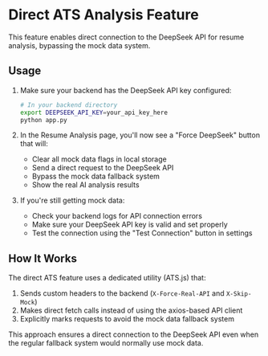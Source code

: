 # Direct ATS Analysis Feature

This feature enables direct connection to the DeepSeek API for resume analysis, bypassing the mock data system.

## Usage

1. Make sure your backend has the DeepSeek API key configured:
   ```bash
   # In your backend directory
   export DEEPSEEK_API_KEY=your_api_key_here
   python app.py
   ```

2. In the Resume Analysis page, you'll now see a "Force DeepSeek" button that will:
   - Clear all mock data flags in local storage
   - Send a direct request to the DeepSeek API
   - Bypass the mock data fallback system
   - Show the real AI analysis results

3. If you're still getting mock data:
   - Check your backend logs for API connection errors
   - Make sure your DeepSeek API key is valid and set properly
   - Test the connection using the "Test Connection" button in settings

## How It Works

The direct ATS feature uses a dedicated utility (ATS.js) that:
1. Sends custom headers to the backend (`X-Force-Real-API` and `X-Skip-Mock`)
2. Makes direct fetch calls instead of using the axios-based API client
3. Explicitly marks requests to avoid the mock data fallback system

This approach ensures a direct connection to the DeepSeek API even when the regular fallback system would normally use mock data. 